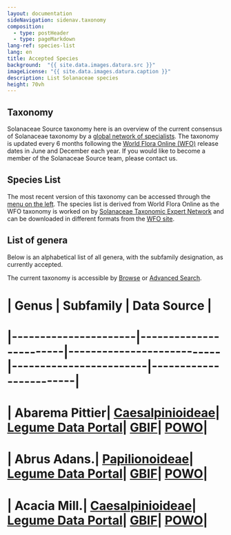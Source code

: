 ```yaml
---
layout: documentation
sideNavigation: sidenav.taxonomy
composition:
  - type: postHeader
  - type: pageMarkdown
lang-ref: species-list
lang: en
title: Accepted Species
background:  "{{ site.data.images.datura.src }}"
imageLicense: "{{ site.data.images.datura.caption }}"
description: List Solanaceae species
height: 70vh
---
```


## Taxonomy
Solanaceae Source taxonomy here is an overview of the current consensus of Solanaceae taxonomy by a [global network of specialists](https://about.worldfloraonline.org/tens/solanaceaesource-org). The taxonomy is updated every 6 months following the [World Flora Online (WFO)](https://about.worldfloraonline.org/) release dates in June and December each year. If you would like to become a member of the Solanaceae Source team, please contact us. 

## Species List
The most recent version of this taxonomy can be accessed through the [menu on the left](/taxonomy/browse). The species list is derived from World Flora Online as the WFO taxonomy is worked on by [Solanaceae Taxonomic Expert Network](https://about.worldfloraonline.org/tens/solanaceaesource-org) and can be downloaded in different formats from the [WFO site](https://www.worldfloraonline.org/downloadData). 

## List of genera

Below is an alphabetical list of all genera, with the subfamily designation, as currently accepted.

The current taxonomy is accessible by [Browse](/taxonomy/browse) or [Advanced Search](/taxonomy/search).

# |  Genus  |  Subfamily | Data Source  |
# |----------------------|------------------------|---------------------------|------------------------|------------------------| 
# | Abarema Pittier| [Caesalpinioideae](/taxonomy/caesalpinioideae)| [Legume Data Portal](/taxonomy/taxon/2609286)| [GBIF](https://www.gbif.org/species/2977807)| [POWO](https://powo.science.kew.org/taxon/urn:lsid:ipni.org:names:30032383-2)|
# | Abrus Adans.| [Papilionoideae](/taxonomy/papilionoideae)| [Legume Data Portal](/taxonomy/taxon/2610294)| [GBIF](https://www.gbif.org/species/2943776)| [POWO](https://powo.science.kew.org/taxon/urn:lsid:ipni.org:names:21549-1)|
# | Acacia Mill.| [Caesalpinioideae](/taxonomy/caesalpinioideae)| [Legume Data Portal](/taxonomy/taxon/2611079)| [GBIF](https://www.gbif.org/species/2978223)| [POWO](https://powo.science.kew.org/taxon/urn:lsid:ipni.org:names:325783-2)|
